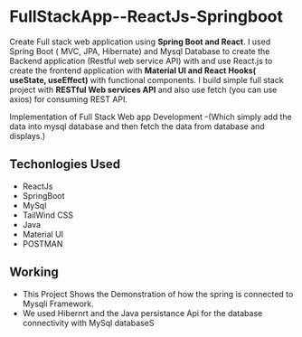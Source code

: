 # FullStackApp--ReactJs-Springboot
Create Full stack web application using **Spring Boot and React**. I used Spring Boot ( MVC, JPA, Hibernate) and Mysql Database to create the Backend application (Restful web service API) with and use React.js to create the frontend application with **Material UI and React Hooks( useState, useEffect)** with functional components. I build simple full stack project with **RESTful Web services API** and also use fetch (you can use axios) for consuming REST API.

Implementation of Full Stack Web app Development -(Which simply add the data into mysql database and then fetch the data from database and displays.)

## Techonlogies Used
- ReactJs
- SpringBoot
- MySql
- TailWind CSS
- Java
- Material UI
- POSTMAN




## Working
- This Project Shows the Demonstration of how the spring is connected to Mysqli Framework.
- We used Hibernrt and the Java persistance Api for the database connectivity with MySql databaseS

